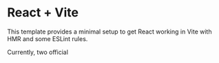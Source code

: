# React + Vite

This template provides a minimal setup to get React working in Vite with HMR and some ESLint rules.

Currently, two official 
